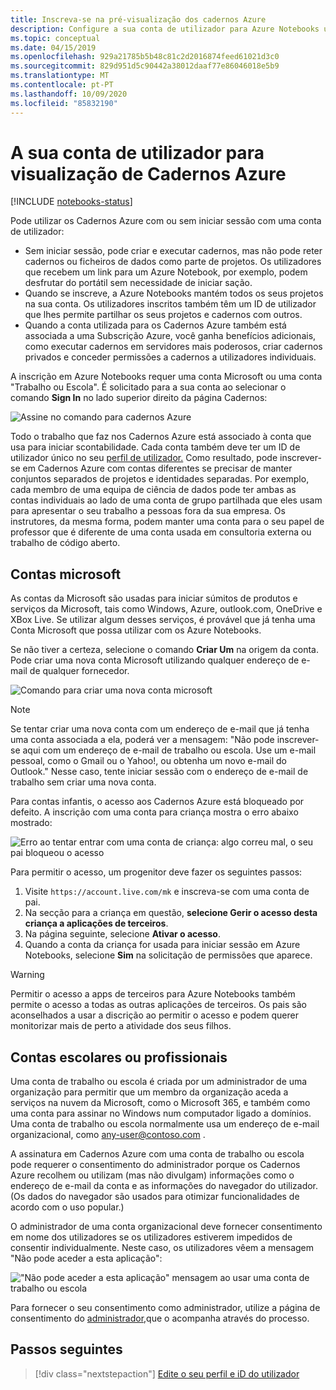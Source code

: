 ```yaml
---
title: Inscreva-se na pré-visualização dos cadernos Azure
description: Configure a sua conta de utilizador para Azure Notebooks usando uma conta Microsoft ou uma conta trabalho/escola.
ms.topic: conceptual
ms.date: 04/15/2019
ms.openlocfilehash: 929a21785b5b48c81c2d2016874feed61021d3c0
ms.sourcegitcommit: 829d951d5c90442a38012daaf77e86046018e5b9
ms.translationtype: MT
ms.contentlocale: pt-PT
ms.lasthandoff: 10/09/2020
ms.locfileid: "85832190"
---
```

# <a name="your-user-account-for-azure-notebooks-preview"></a>A sua conta de utilizador para visualização de Cadernos Azure

[!INCLUDE [notebooks-status](../../includes/notebooks-status.md)]

Pode utilizar os Cadernos Azure com ou sem iniciar sessão com uma conta de utilizador:

- Sem iniciar sessão, pode criar e executar cadernos, mas não pode reter cadernos ou ficheiros de dados como parte de projetos. Os utilizadores que recebem um link para um Azure Notebook, por exemplo, podem desfrutar do portátil sem necessidade de iniciar sação.
- Quando se inscreve, a Azure Notebooks mantém todos os seus projetos na sua conta. Os utilizadores inscritos também têm um ID de utilizador que lhes permite partilhar os seus projetos e cadernos com outros.
- Quando a conta utilizada para os Cadernos Azure também está associada a uma Subscrição Azure, você ganha benefícios adicionais, como executar cadernos em servidores mais poderosos, criar cadernos privados e conceder permissões a cadernos a utilizadores individuais.

A inscrição em Azure Notebooks requer uma conta Microsoft ou uma conta "Trabalho ou Escola". É solicitado para a sua conta ao selecionar o comando **Sign In** no lado superior direito da página Cadernos:

![Assine no comando para cadernos Azure](media/accounts/sign-in-command.png)

Todo o trabalho que faz nos Cadernos Azure está associado à conta que usa para iniciar scontabilidade. Cada conta também deve ter um ID de utilizador único no seu [perfil de utilizador.](azure-notebooks-user-profile.md) Como resultado, pode inscrever-se em Cadernos Azure com contas diferentes se precisar de manter conjuntos separados de projetos e identidades separadas. Por exemplo, cada membro de uma equipa de ciência de dados pode ter ambas as contas individuais ao lado de uma conta de grupo partilhada que eles usam para apresentar o seu trabalho a pessoas fora da sua empresa. Os instrutores, da mesma forma, podem manter uma conta para o seu papel de professor que é diferente de uma conta usada em consultoria externa ou trabalho de código aberto.

## <a name="microsoft-accounts"></a>Contas microsoft

As contas da Microsoft são usadas para iniciar súmitos de produtos e serviços da Microsoft, tais como Windows, Azure, outlook.com, OneDrive e XBox Live. Se utilizar algum desses serviços, é provável que já tenha uma Conta Microsoft que possa utilizar com os Azure Notebooks.

Se não tiver a certeza, selecione o comando **Criar Um** na origem da conta. Pode criar uma nova conta Microsoft utilizando qualquer endereço de e-mail de qualquer fornecedor.

![Comando para criar uma nova conta microsoft](media/accounts/create-new-microsoft-account.png)

> [!Note]
> Se tentar criar uma nova conta com um endereço de e-mail que já tenha uma conta associada a ela, poderá ver a mensagem: "Não pode inscrever-se aqui com um endereço de e-mail de trabalho ou escola. Use um e-mail pessoal, como o Gmail ou o Yahoo!, ou obtenha um novo e-mail do Outlook." Nesse caso, tente iniciar sessão com o endereço de e-mail de trabalho sem criar uma nova conta.

Para contas infantis, o acesso aos Cadernos Azure está bloqueado por defeito. A inscrição com uma conta para criança mostra o erro abaixo mostrado:

![Erro ao tentar entrar com uma conta de criança: algo correu mal, o seu pai bloqueou o acesso](media/accounts/child-account-error.png)

Para permitir o acesso, um progenitor deve fazer os seguintes passos:

1. Visite `https://account.live.com/mk` e inscreva-se com uma conta de pai.
1. Na secção para a criança em questão, **selecione Gerir o acesso desta criança a aplicações de terceiros**.
1. Na página seguinte, selecione **Ativar o acesso**.
1. Quando a conta da criança for usada para iniciar sessão em Azure Notebooks, selecione **Sim** na solicitação de permissões que aparece.

> [!Warning]
> Permitir o acesso a apps de terceiros para Azure Notebooks também permite o acesso a todas as outras aplicações de terceiros. Os pais são aconselhados a usar a discrição ao permitir o acesso e podem querer monitorizar mais de perto a atividade dos seus filhos.

## <a name="work-or-school-accounts"></a>Contas escolares ou profissionais

Uma conta de trabalho ou escola é criada por um administrador de uma organização para permitir que um membro da organização aceda a serviços na nuvem da Microsoft, como o Microsoft 365, e também como uma conta para assinar no Windows num computador ligado a domínios. Uma conta de trabalho ou escola normalmente usa um endereço de e-mail organizacional, como any-user@contoso.com .

A assinatura em Cadernos Azure com uma conta de trabalho ou escola pode requerer o consentimento do administrador porque os Cadernos Azure recolhem ou utilizam (mas não divulgam) informações como o endereço de e-mail da conta e as informações do navegador do utilizador. (Os dados do navegador são usados para otimizar funcionalidades de acordo com o uso popular.)

O administrador de uma conta organizacional deve fornecer consentimento em nome dos utilizadores se os utilizadores estiverem impedidos de consentir individualmente. Neste caso, os utilizadores vêem a mensagem "Não pode aceder a esta aplicação":

!["Não pode aceder a esta aplicação" mensagem ao usar uma conta de trabalho ou escola](media/accounts/consent-permissions-denied.png)

Para fornecer o seu consentimento como administrador, utilize a página de consentimento do [administrador,](https://notebooks.azure.com/account/adminConsent)que o acompanha através do processo.

## <a name="next-steps"></a>Passos seguintes  

> [!div class="nextstepaction"]
> [Edite o seu perfil e iD do utilizador](azure-notebooks-user-profile.md)
